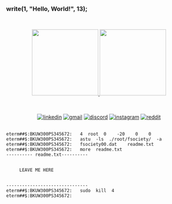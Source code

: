 ### write(1, "Hello, World!", 13);

##

<div align="center"><br>
	<a href="https://github.com/araggohnxd">
		<img height="180em" src="https://github-readme-stats.vercel.app/api?username=araggohnxd&count_private=true&show_icons=true&theme=jolly&bg_color=10,291B3E,8A2BE2">
		<img height="180em" src="https://github-readme-stats.vercel.app/api/top-langs/?username=araggohnxd&layout=compact&theme=jolly&bg_color=100,8A2BE2,291B3E">
	</a>
</div>

##

<div align="center"><br>
	<a href="https://www.linkedin.com/in/moliveirac/" target="_blank"><img alt="linkedin" src="https://img.shields.io/badge//-moliveirac-8A2BE2?labelColor=291B3E&style=for-the-badge&logo=linkedin&logoColor=8A2BE2"></a>
	<a href="mailto:moliveiracdev@gmail.com" target="_blank"><img alt="gmail" src="https://img.shields.io/badge/moliveiracdev-@gmail.com-8A2BE2?labelColor=291B3E&style=for-the-badge&logo=gmail&logoColor=8A2BE2"></a>
	<a href="https://discord.com/users/207233878283386884" target="_blank"><img alt="discord" src="https://img.shields.io/badge/araggohnxd-%236833-8A2BE2?labelColor=291B3E&style=for-the-badge&logo=discord&logoColor=8A2BE2"></a>
	<a href="https://www.instagram.com/araggohnxd/" target="_blank"><img alt="instagram" src="https://img.shields.io/badge//-araggohnxd-8A2BE2?labelColor=291B3E&style=for-the-badge&logo=instagram&logoColor=8A2BE2"></a>
	<a href="https://www.reddit.com/user/araggohnxdd" target="_blank"><img alt="reddit" src="https://img.shields.io/badge//u/-araggohnxdd-8A2BE2?labelColor=291B3E&style=for-the-badge&logo=reddit&logoColor=8A2BE2"></a>
</div><br>
		
```
eterm##$:BKUW300PS345672:	4  root  0    -20    0    0
eterm##$:BKUW300PS345672:	astu  -ls  ./root/fsociety/  -a
eterm##$:BKUW300PS345672:	fsociety00.dat    readme.txt
eterm##$:BKUW300PS345672:	more  readme.txt
---------- readme.txt----------


	 LEAVE ME HERE


-------------------------------
eterm##$:BKUW300PS345672:	sudo  kill  4
eterm##$:BKUW300PS345672:	
```
